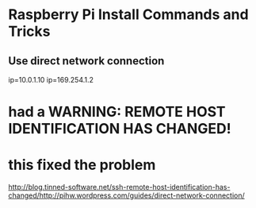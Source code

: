 # Raspberry Pi Install Commands and Tricks
## Use direct network connection



ip=10.0.1.10
ip=169.254.1.2


# had a WARNING: REMOTE HOST IDENTIFICATION HAS CHANGED! 
# this fixed the problem
http://blog.tinned-software.net/ssh-remote-host-identification-has-changed/http://pihw.wordpress.com/guides/direct-network-connection/